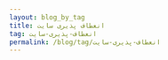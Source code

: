 ```yaml
---
layout: blog_by_tag
title: انعطاف پذیری سایت
tag: انعطاف-پذیری-سایت
permalink: /blog/tag/انعطاف-پذیری-سایت
---
```

